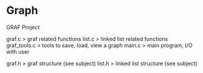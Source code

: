 # Graph

GRAF Project

graf.c > graf related functions
list.c > linked list related functions
graf_tools.c > tools to save, load, view a graph
main.c > main program, I/O with user


graf.h > graf structure (see subject)
list.h > linked list structure (see subject)
